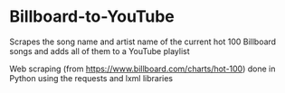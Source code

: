 # Billboard-to-YouTube
Scrapes the song name and artist name of the current hot 100 Billboard songs and adds all of them to a YouTube playlist

  Web scraping (from https://www.billboard.com/charts/hot-100) done in Python using the requests and lxml libraries
